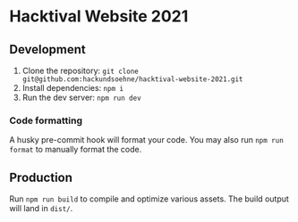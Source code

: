 # Hacktival Website 2021

## Development

1. Clone the repository: `git clone git@github.com:hackundsoehne/hacktival-website-2021.git`
2. Install dependencies: `npm i`
3. Run the dev server: `npm run dev`

### Code formatting

A husky pre-commit hook will format your code. You may also run `npm run format` to manually format the code.

## Production

Run `npm run build` to compile and optimize various assets. The build output will land in `dist/`.
